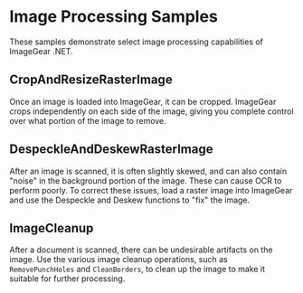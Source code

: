 # Image Processing Samples

These samples demonstrate select image processing capabilities of ImageGear .NET.

## CropAndResizeRasterImage

Once an image is loaded into ImageGear, it can be cropped. ImageGear crops independently on each side of the image, giving you complete control over what portion of the image to remove.

## DespeckleAndDeskewRasterImage

After an image is scanned, it is often slightly skewed, and can also contain "noise" in the background portion of the image. These can cause OCR to perform poorly. To correct these issues, load a raster image into ImageGear and use the Despeckle and Deskew functions to "fix" the image.

## ImageCleanup

After a document is scanned, there can be undesirable artifacts on the image. Use the various image cleanup operations, such as `RemovePunchHoles` and `CleanBorders`, to clean up the image to make it suitable for further processing.
